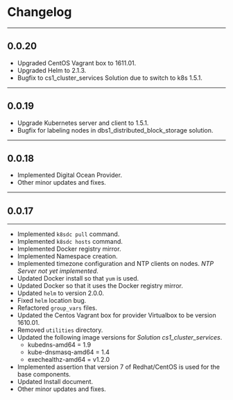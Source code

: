 # Changelog
___

## 0.0.20

* Upgraded CentOS Vagrant box to 1611.01.
* Upgraded Helm to 2.1.3.
* Bugfix to cs1_cluster_services Solution due to switch to k8s 1.5.1.

___


## 0.0.19

* Upgrade Kubernetes server and client to 1.5.1.
* Bugfix for labeling nodes in dbs1_distributed_block_storage solution.

___


## 0.0.18

* Implemented Digital Ocean Provider.
* Other minor updates and fixes.

___


## 0.0.17
___

* Implemented `k8sdc pull` command.
* Implemented `k8sdc hosts` command.
* Implemented Docker registry mirror.
* Implemented Namespace creation.
* Implemented timezone configuration and NTP clients on nodes.  *NTP Server not yet implemented*.
* Updated Docker install so that `yum` is used.
* Updated Docker so that it uses the Docker registry mirror.
* Updated `helm` to version 2.0.0.
* Fixed `helm` location bug.
* Refactored `group_vars` files.
* Updated the Centos Vagrant box for provider Virtualbox to be version 1610.01.
* Removed `utilities` directory.
* Updated the following image versions for *Solution* *cs1_cluster_services*.
	* kubedns-amd64 = 1.9
	* kube-dnsmasq-amd64 = 1.4
	* exechealthz-amd64 = v1.2.0
* Implemented assertion that version 7 of Redhat/CentOS is used for the base components.
* Updated Install document.
* Other minor updates and fixes.